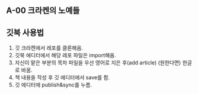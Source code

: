 ## A-00 크라켄의 노예들

## 깃북 사용법

1. 깃 크라켄에서 레포를 클론해옴.
2. 깃북 에디터에서 해당 레포 파일은 import해옴.
3. 자신이 맡은 부분의 목차 파일을 우선 영어로 지은 후\(add article\) \(원한다면\) 한글로 바꿈.
4. 책 내용을 작성 후 깃 에디터에서 save를 함.
5. 깃 에디터에 publish&sync를 누름.



